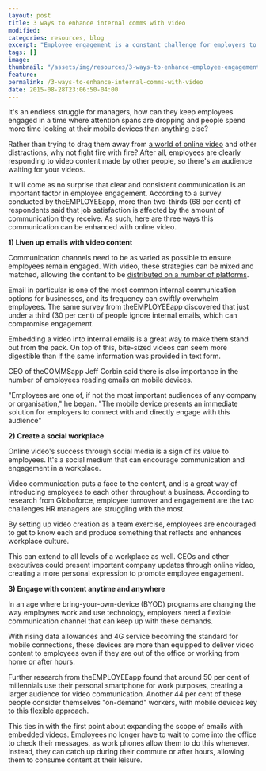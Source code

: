 ```yaml
---
layout: post
title: 3 ways to enhance internal comms with video
modified:
categories: resources, blog
excerpt: "Employee engagement is a constant challenge for employers to manage. Here are three ways online video can help to capture their attention."
tags: []
image:
thumbnail: "/assets/img/resources/3-ways-to-enhance-employee-engagement.jpg"
feature:
permalink: /3-ways-to-enhance-internal-comms-with-video
date: 2015-08-28T23:06:50-04:00
---
```


It's an endless struggle for managers, how can they keep employees engaged in a time where attention spans are dropping and people spend more time looking at their mobile devices than anything else?

Rather than trying to drag them away from <a href="/internal-communications/">a world of online video</a> and other distractions, why not fight fire with fire? After all, employees are clearly responding to video content made by other people, so there's an audience waiting for your videos.

It will come as no surprise that clear and consistent communication is an important factor in employee engagement. According to a survey conducted by theEMPLOYEEapp, more than two-thirds (68 per cent) of respondents said that job satisfaction is affected by the amount of communication they receive. As such, here are three ways this communication can be enhanced with online video.

<strong>1) Liven up emails with video content</strong>

Communication channels need to be as varied as possible to ensure employees remain engaged. With video, these strategies can be mixed and matched, allowing the content to be <a href="/platform/">distributed on a number of platforms</a>.

Email in particular is one of the most common internal communication options for businesses, and its frequency can swiftly overwhelm employees. The same survey from theEMPLOYEEapp discovered that just under a third (30 per cent) of people ignore internal emails, which can compromise engagement.

Embedding a video into internal emails is a great way to make them stand out from the pack. On top of this, bite-sized videos can seem more digestible than if the same information was provided in text form.

CEO of theCOMMSapp Jeff Corbin said there is also importance in the number of employees reading emails on mobile devices.

"Employees are one of, if not the most important audiences of any company or organisation," he began. "The mobile device presents an immediate solution for employers to connect with and directly engage with this audience"

<strong>2) Create a social workplace</strong>

Online video's success through social media is a sign of its value to employees. It's a social medium that can encourage communication and engagement in a workplace.

Video communication puts a face to the content, and is a great way of introducing employees to each other throughout a business. According to research from Globoforce, employee turnover and engagement are the two challenges HR managers are struggling with the most.

By setting up video creation as a team exercise, employees are encouraged to get to know each and produce something that reflects and enhances workplace culture.

This can extend to all levels of a workplace as well. CEOs and other executives could present important company updates through online video, creating a more personal expression to promote employee engagement.

<strong>3) Engage with content anytime and anywhere</strong>

In an age where bring-your-own-device (BYOD) programs are changing the way employees work and use technology, employers need a flexible communication channel that can keep up with these demands.

With rising data allowances and 4G service becoming the standard for mobile connections, these devices are more than equipped to deliver video content to employees even if they are out of the office or working from home or after hours.

Further research from theEMPLOYEEapp found that around 50 per cent of millennials use their personal smartphone for work purposes, creating a larger audience for video communication. Another 44 per cent of these people consider themselves "on-demand" workers, with mobile devices key to this flexible approach.

This ties in with the first point about expanding the scope of emails with embedded videos. Employees no longer have to wait to come into the office to check their messages, as work phones allow them to do this whenever. Instead, they can catch up during their commute or after hours, allowing them to consume content at their leisure.